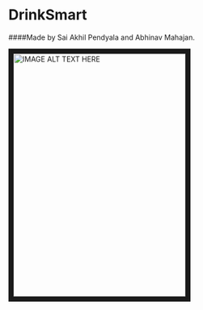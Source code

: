 # DrinkSmart

####Made by Sai Akhil Pendyala and Abhinav Mahajan.

<a href="http://www.youtube.com/watch?feature=player_embedded&v=9hJ38qULiWw
" target="_blank"><img src="http://img.youtube.com/vi/9hJ38qULiWw/0.jpg" 
alt="IMAGE ALT TEXT HERE" width="340" height="480" border="10" /></a>


